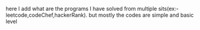 here I add what are the programs I have solved from multiple sits(ex:- leetcode,codeChef,hackerRank).
but mostly the codes are simple and basic level 
